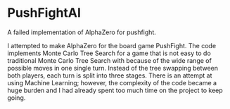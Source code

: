# PushFightAI
A failed implementation of AlphaZero for pushfight.

I attempted to make AlphaZero for the board game PushFight. The code implements Monte Carlo Tree Search for a game that is not easy to do traditional Monte Carlo Tree Search with because of the wide range of possible moves in one single turn. Instead of the tree swapping between both players, each turn is split into three stages. There is an attempt at using Machine Learning; however, the complexity of the code became a huge burden and I had already spent too much time on the project to keep going.
